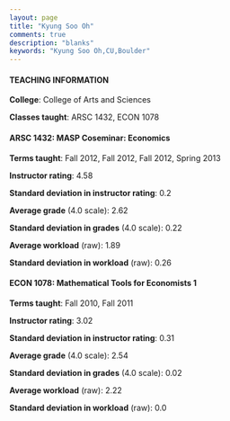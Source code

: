 ```yaml
---
layout: page
title: "Kyung Soo Oh" 
comments: true
description: "blanks"
keywords: "Kyung Soo Oh,CU,Boulder"
---
```

<head>
<script src="https://ajax.googleapis.com/ajax/libs/jquery/2.1.3/jquery.min.js"></script>
<script src="https://dl.dropboxusercontent.com/s/pc42nxpaw1ea4o9/highcharts.js?dl=0"></script>
<!-- <script src="../assets/js/highcharts.js"></script> -->
<style type="text/css">@font-face {
	font-family: "Bebas Neue";
	src: url(https://www.filehosting.org/file/details/544349/BebasNeue Regular.otf) format("opentype");
	}
	h1.Bebas { 
		font-family: "Bebas Neue", Verdana, Tahoma;
	}
</style>
</head>
	   
#### TEACHING INFORMATION

**College**: College of Arts and Sciences

**Classes taught**: ARSC 1432, ECON 1078

#### ARSC 1432: MASP Coseminar: Economics

**Terms taught**: Fall 2012, Fall 2012, Fall 2012, Spring 2013

**Instructor rating**: 4.58

**Standard deviation in instructor rating**: 0.2

**Average grade** (4.0 scale): 2.62

**Standard deviation in grades** (4.0 scale): 0.22

**Average workload** (raw): 1.89

**Standard deviation in workload** (raw): 0.26

#### ECON 1078: Mathematical Tools for Economists 1

**Terms taught**: Fall 2010, Fall 2011

**Instructor rating**: 3.02

**Standard deviation in instructor rating**: 0.31

**Average grade** (4.0 scale): 2.54

**Standard deviation in grades** (4.0 scale): 0.02

**Average workload** (raw): 2.22

**Standard deviation in workload** (raw): 0.0

